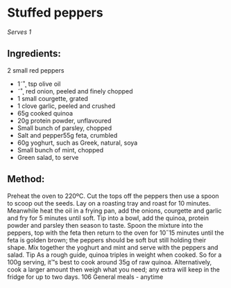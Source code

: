 
# Stuffed peppers
_Serves 1_
## Ingredients:
2 small red peppers
* 1˜˚˛ tsp olive oil
* ˜˚˛ red onion, peeled and finely chopped
* 1 small courgette, grated
* 1 clove garlic, peeled and crushed
* 65g cooked quinoa
* 20g protein powder, unflavoured
* Small bunch of parsley, chopped
* Salt and pepper55g feta, crumbled
* 60g yoghurt, such as Greek, natural, soya
* Small bunch of mint, chopped
* Green salad, to serve
## Method:
Preheat the oven to 220ºC. Cut the tops off the peppers then 
use a spoon to scoop out the seeds. Lay on a roasting tray and 
roast for 10 minutes.
Meanwhile heat the oil in a frying pan, add the onions, 
courgette and garlic and fry for 5 minutes until soft. Tip into a 
bowl, add the quinoa, protein powder and parsley then season 
to taste. Spoon the mixture into the peppers, top with the feta 
then return to the oven for 10˝15 minutes until the feta is golden 
brown; the peppers should be soft but still holding their shape.
Mix together the yoghurt and mint and serve with the peppers 
and salad.
Tip
As a rough guide, quinoa triples in weight when cooked. So 
for a 100g serving, it™s best to cook around 35g of raw quinoa. 
Alternatively, cook a larger amount then weigh what you need; 
any extra will keep in the fridge for up to two days.
106
General meals - anytime


